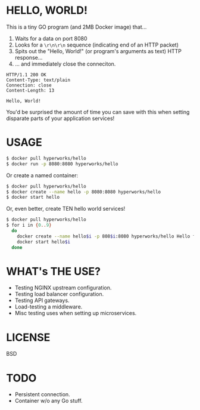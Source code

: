# HELLO, WORLD!

This is a tiny GO program (and 2MB Docker image) that...

1. Waits for a data on port 8080
2. Looks for a `\r\n\r\n` sequence (indicating end of an HTTP packet) 
3. Spits out the "Hello, World!" (or program's arguments as text) HTTP response...
4. ... and immediately close the conneciton.

```http
HTTP/1.1 200 OK
Content-Type: text/plain
Connection: close
Content-Length: 13

Hello, World!
```

You'd be surprised the amount of time you can save with this when setting disparate parts
of your application services!

# USAGE

```sh
$ docker pull hyperworks/hello
$ docker run -p 8080:8080 hyperworks/hello
```

Or create a named container:

```sh
$ docker pull hyperworks/hello
$ docker create --name hello -p 8080:8080 hyperworks/hello
$ docker start hello
```

Or, even better, create TEN hello world services!

```sh
$ docker pull hyperworks/hello
$ for i in {0..9}
  do
    docker create --name hello$i -p 808$i:8080 hyperworks/hello Hello from node $i
    docker start hello$i
  done
```

# WHAT's THE USE?

* Testing NGINX upstream configuration.
* Testing load balancer configuration.
* Testing API gateways.
* Load-testing a middleware.
* Misc testing uses when setting up microservices.

# LICENSE

BSD

# TODO

* Persistent connection.
* Container w/o any Go stuff.

